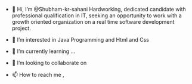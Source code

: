 - 👋 Hi, I’m @Shubham-kr-sahani Hardworking, dedicated candidate with professional qualification in IT, seeking an opportunity
to work with a growth oriented organization on a real time software development project.

- 👀 I’m interested in Java Programming and Html and Css
- 🌱 I’m currently learning ...
- 💞️ I’m looking to collaborate on 
- 📫 How to reach me ,

<!---
Shubham-kr-sahani/Shubham-kr-sahani is a ✨ special ✨ repository because its `README.md` (this file) appears on your GitHub profile.
You can click the Preview link to take a look at your changes.
--->

